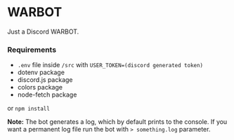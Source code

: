 # WARBOT
Just a Discord WARBOT.

### Requirements
- ```.env``` file inside ```/src``` with ```USER_TOKEN=(discord generated token)```
- dotenv package
- discord.js package
- colors package
- node-fetch package


or ```npm install```

**Note:** The bot generates a log, which by default prints to the console. If you want a permanent log file run the bot with ```> something.log``` parameter.
